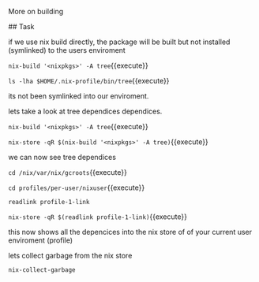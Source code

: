 More on building

## Task

if we use nix build directly, the package will be built but not installed (symlinked) to the users enviroment

`nix-build '<nixpkgs>' -A tree`{{execute}}

`ls -lha $HOME/.nix-profile/bin/tree`{{execute}}

its not been symlinked into our enviroment.

lets take a look at tree dependices dependices.

`nix-build '<nixpkgs>' -A tree`{{execute}}

`nix-store -qR $(nix-build '<nixpkgs>' -A tree)`{{execute}}

we can now see tree dependices


`cd /nix/var/nix/gcroots`{{execute}}

`cd profiles/per-user/nixuser`{{execute}}

`readlink profile-1-link`

`nix-store -qR $(readlink profile-1-link)`{{execute}}

this now shows all the depencices into the nix store of of your current user enviroment (profile)

lets collect garbage from the nix store

`nix-collect-garbage`
